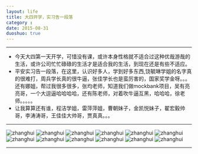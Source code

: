 ```yaml
---
layout: life
title: 大四开学，实习告一段落
category : 
date: 2015-08-31
duoshuo: true
---
```


------------

* 今天大四第一天开学，可惜没有课，或许本身性格就不适合过这种优哉游哉的生活，或许公司忙忙碌碌的生活才是适合我的生活，到现在还是有些不适应。
* 平安实习告一段落，在这里，认识好多人，学到好多东西,饶毓琳学姐的名字真的很难打，周兵学长真的很牛逼，张佳学长也是蛮厉害的，国家奖学金呀。。。还有娜姐，帮过我很多很多，张均老师，知道我们做mockbank项目，吴有亮亮哥，一个大逗逼哈哈哈哈，还有陈老师，对着吹牛逼互黑，哈哈哈，徐老师。。。。。
* 让我算算还有谁，程洁学姐，雷萍萍姐，曹朝妹子，金凯悦妹子，翟宏毅帅哥，李涛涛哥，王佳佳大帅哥，贾真真。。。

---------------

![zhanghui](/life/pinganPicture/pingan1.jpg)
![zhanghui](/life/pinganPicture/pingan2.jpg)
![zhanghui](/life/pinganPicture/pingan3.jpg)
![zhanghui](/life/pinganPicture/pingan4.jpg)
![zhanghui](/life/pinganPicture/pingan5.jpg)
![zhanghui](/life/pinganPicture/pingan6.jpg)
![zhanghui](/life/pinganPicture/pingan7.jpg)
![zhanghui](/life/pinganPicture/pingan8.jpg)
![zhanghui](/life/pinganPicture/pingan9.jpg)
![zhanghui](/life/pinganPicture/pingan10.jpg)
![zhanghui](/life/pinganPicture/pingan11.jpg)
![zhanghui](/life/pinganPicture/pingan12.jpg)

--------------
